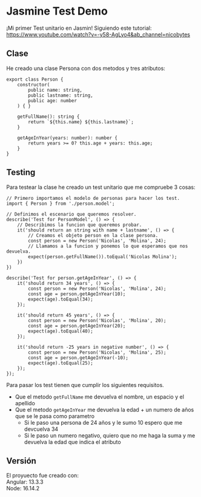 # Jasmine Test Demo
¡Mi primer Test unitario en Jasmin!
Siguiendo este tutorial: https://www.youtube.com/watch?v=-y58-AgLyo4&ab_channel=nicobytes

## Clase
He creado una clase Persona con dos metodos y tres atributos:
````
export class Person {
    constructor(
        public name: string,
        public lastname: string,
        public age: number
    ) { }

    getFullName(): string {
        return `${this.name} ${this.lastname}`;
    }

    getAgeInYear(years: number): number {
        return years >= 0? this.age + years: this.age;   
    }
}
````

## Testing
Para testear la clase he creado un test unitario que me compruebe 3 cosas:
````
// Primero importamos el modelo de personas para hacer los test.
import { Person } from './person.model';

// Definimos el escenario que queremos resolver.
describe('Test for PersonModel', () => {
    // Describimos la funcion que queremos probar.
    it('should return an string with name + lastname', () => {
        // Creamos el objeto person en la clase persona.
        const person = new Person('Nicolas', 'Molina', 24);
        // Llamamos a la funcion y ponemos lo que esperamos que nos devuelva.
        expect(person.getFullName()).toEqual('Nicolas Molina');
    })
})

describe('Test for person.getAgeInYear', () => {
    it('should return 34 years', () => {
        const person = new Person('Nicolas', 'Molina', 24);
        const age = person.getAgeInYear(10);
        expect(age).toEqual(34);
    });

    it('should return 45 years', () => {
        const person = new Person('Nicolas', 'Molina', 20);
        const age = person.getAgeInYear(20);
        expect(age).toEqual(40);
    });

    it('should return -25 years in negative number', () => {
        const person = new Person('Nicolas', 'Molina', 25);
        const age = person.getAgeInYear(-10);
        expect(age).toEqual(25);
    });
});
````
Para pasar los test tienen que cumplir los siguientes requisitos.
- Que el metodo ``getFullName`` me devuelva el nombre, un espacio y el apellido
- Que el metodo ``getAgeInYear`` me devuelva la edad + un numero de años que se le pasa como parametro
  - Si le paso una persona de 24 años y le sumo 10 espero que me devcuelva 34
  - Si le paso un numero negativo, quiero que no me haga la suma y me devuelva la edad que indica el atributo
  

## Versión
El proyuecto fue creado con:</br>
Angular: 13.3.3</br>
Node: 16.14.2
